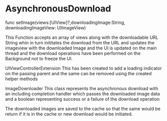 # AsynchronousDownload

func setImage(views:[UIView]?,downloadingImage:String, downloadingImageView: UIImageView)

This Function accepts an array of views along with the downloadable URL String whin in turn inititates the download from the URL and updates the imageview with the downloaded Image and the UI is updated on the main thread and the download operations have been performed on the Background not to freeze the UI.

UIViewControllerExtension This has been created to add a loading indicator on the passing parent and the same can be removed using the created helper methods

ImageDownloader This class represents the asynchronous download with an including completion handler which passes the downloaded image data and a boolean representing success or a failure of the download operation

The downloaded images are saved to the cache so that the same would be return if it is in the cache or new download would be initiated.

